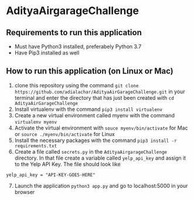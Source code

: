 # AdityaAirgarageChallenge


## Requirements to run this application
- Must have Python3 installed, preferabely Python 3.7
- Have Pip3 installed as well



## How to run this application (on Linux or Mac)
  1. clone this repository using the command ` git clone https://github.com/adialachar/AdityaAirGarageChallenge.git ` in your terminal and enter the directory that has just been created with `cd AdityaAirGarageChallenge`
  2. Install virtualenv with the command `pip3 install virtualenv`
  3. Create a new virtual environment called myenv with the command `virtualenv myenv`
  4. Activate the virtual environment with `souce myenv/bin/activate` for Mac or `source ./myenv/bin/activate` for Linux
  5. Install the necessary packages with the command `pip3 install -r requirements.txt`
  6. Create a file called `secrets.py` in the `AdityaAirgarageChallenge` directory. In that file create a variable called `yelp_api_key` and assign it to the Yelp API Key. The file should look like 
  ```
  yelp_api_key = "API-KEY-GOES-HERE"
  ```
  7. Launch the application `python3 app.py` and go to localhost:5000 in your browser
  
